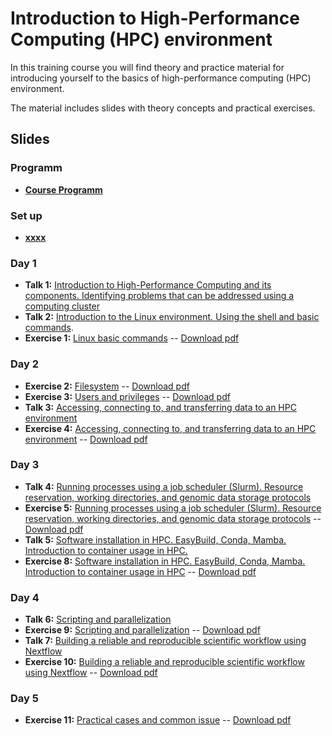 # Introduction to High-Performance Computing (HPC) environment

In this training course you will find theory and practice material for introducing yourself to the basics of high-performance computing (HPC) environment.

The material includes slides with theory concepts and practical exercises.

## Slides

### Programm

- [**Course Programm**](slides/program.pdf)

### Set up

- [**xxxx**](exercises/xxx.md)

### Day 1

- **Talk 1:** [Introduction to High-Performance Computing and its components. Identifying problems that can be addressed using a computing cluster](slides/xxx.pdf)
- **Talk 2:** [Introduction to the Linux environment. Using the shell and basic commands](slides/linux_intro.pdf).
- **Exercise 1:** [Linux basic commands](exercises/01_handson_linux/handson_linux1_BasicCommands.md) -- [Download pdf](exercises/01_handson_linux/handson_linux1_BasicCommands.pdf)

### Day 2

- **Exercise 2:** [Filesystem](exercises/01_handson_linux/handson_linux2_FileProcessing.md) -- [Download pdf](exercises/01_handson_linux/handson_linux2_FileProcessing.pdf)
- **Exercise 3:** [Users and privileges](exercises/01_handson_linux/handson_linux3_Privileges.md) -- [Download pdf](exercises/01_handson_linux/handson_linux3_Privileges.pdf)
- **Talk 3:** [Accessing, connecting to, and transferring data to an HPC environment](slides/xxxx.pdf)
- **Exercise 4:** [Accessing, connecting to, and transferring data to an HPC environment](exercises/02_access/handson_access.md) -- [Download pdf](exercises/xxx.pdf)

### Day 3

- **Talk 4:** [Running processes using a job scheduler (Slurm). Resource reservation, working directories, and genomic data storage protocols](slides/xxxx.pdf)
- **Exercise 5:** [Running processes using a job scheduler (Slurm). Resource reservation, working directories, and genomic data storage protocols](exercises/03_slurm/handson_slurm.md) -- [Download pdf](exercises/xxx.pdf)
- **Talk 5:** [Software installation in HPC. EasyBuild, Conda, Mamba. Introduction to container usage in HPC.](slides/xxxx.pdf)
- **Exercise 8:** [Software installation in HPC. EasyBuild, Conda, Mamba. Introduction to container usage in HPC](exercises/xxx.md) -- [Download pdf](exercises/xxxx.pdf)
  
### Day 4

- **Talk 6:** [Scripting and parallelization](slides/scripting_and_parallelization.pdf)
- **Exercise 9:** [Scripting and parallelization](exercises/06_handson_scripting_and_parallelization/handson_scripting_and_parallelization.md) -- [Download pdf](exercises/xxxx.pdf)
- **Talk 7:** [Building a reliable and reproducible scientific workflow using Nextflow](slides/xxxxx.pdf)
- **Exercise 10:** [Building a reliable and reproducible scientific workflow using Nextflow](exercises/07_handson_scientific_workflows_nextflow/handson_scientificworkflows_nextflow.md) -- [Download pdf](exercises/xxx.pdf)

### Day 5

- **Exercise 11:** [Practical cases and common issue](exercises/handson_usecase_issues1.md) -- [Download pdf](exercises/handson_usecase_issues1.pdf)
